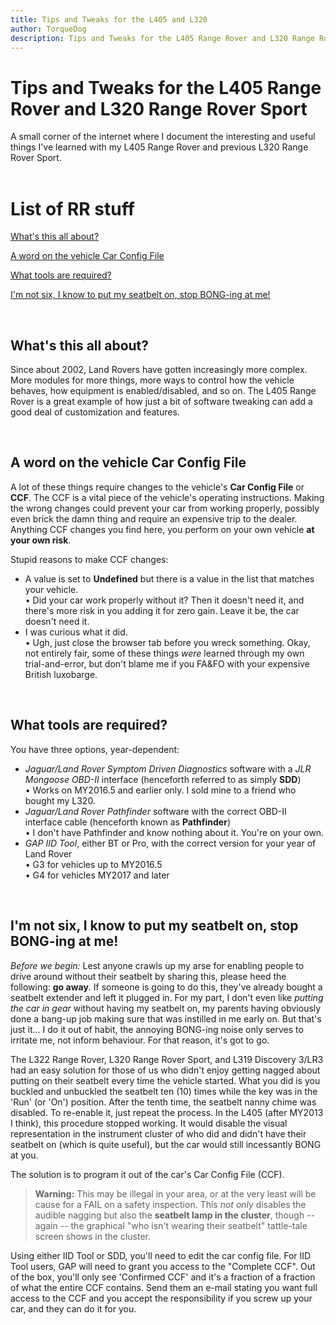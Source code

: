 ```yaml
---
title: Tips and Tweaks for the L405 and L320
author: TorqueDog
description: Tips and Tweaks for the L405 Range Rover and L320 Range Rover Sport
---
```


# Tips and Tweaks for the L405 Range Rover and L320 Range Rover Sport
A small corner of the internet where I document the interesting and useful things I've learned with my L405 Range Rover and previous L320 Range Rover Sport.
<br /><br />

# List of RR stuff

[What's this all about?](#whats-this-all-about)

[A word on the vehicle Car Config File](#a-word-on-the-vehicle-car-config-file)

[What tools are required?](#what-tools-are-required)

[I'm not six, I know to put my seatbelt on, stop BONG-ing at me!](#im-not-six-i-know-to-put-my-seatbelt-on-stop-bong-ing-at-me)


<br />

## What's this all about?

Since about 2002, Land Rovers have gotten increasingly more complex. More modules for more things, more ways to control how the vehicle behaves, how equipment is enabled/disabled, and so on. The L405 Range Rover is a great example of how just a bit of software tweaking can add a good deal of customization and features.

<br />

## A word on the vehicle Car Config File

A lot of these things require changes to the vehicle's **Car Config File** or **CCF**. The CCF is a vital piece of the vehicle's operating instructions. Making the wrong changes could prevent your car from working properly, possibly even brick the damn thing and require an expensive trip to the dealer. Anything CCF changes you find here, you perform on your own vehicle **at your own risk**.  

Stupid reasons to make CCF changes:  
- A value is set to **Undefined** but there is a value in the list that matches your vehicle.  
&bull; Did your car work properly without it? Then it doesn't need it, and there's more risk in you adding it for zero gain. Leave it be, the car doesn't need it.
- I was curious what it did.  
&bull; Ugh, just close the browser tab before you wreck something. Okay, not entirely fair, some of these things *were* learned through my own trial-and-error, but don't blame me if you FA&FO with your expensive British luxobarge.

<br />

## What tools are required?

You have three options, year-dependent:  
- *Jaguar/Land Rover Symptom Driven Diagnostics* software with a *JLR Mongoose OBD-II* interface (henceforth referred to as simply **SDD**)  
&bull; Works on MY2016.5 and earlier only. I sold mine to a friend who bought my L320.
- *Jaguar/Land Rover Pathfinder* software with the correct OBD-II interface cable (henceforth known as **Pathfinder**)  
&bull; I don't have Pathfinder and know nothing about it. You're on your own.  
- *GAP IID Tool*, either BT or Pro, with the correct version for your year of Land Rover  
&bull; G3 for vehicles up to MY2016.5  
&bull; G4 for vehicles MY2017 and later  
 
<br />

## I'm not six, I know to put my seatbelt on, stop BONG-ing at me!

*Before we begin:* Lest anyone crawls up my arse for enabling people to drive around without their seatbelt by sharing this, please heed the following: **go away**. If someone is going to do this, they've already bought a seatbelt extender and left it plugged in. For my part, I don't even like *putting the car in gear* without having my seatbelt on, my parents having obviously done a bang-up job making sure that was instilled in me early on. But that's just it... I do it out of habit, the annoying BONG-ing noise only serves to irritate me, not inform behaviour. For that reason, it's got to go.

The L322 Range Rover, L320 Range Rover Sport, and L319 Discovery 3/LR3 had an easy solution for those of us who didn't enjoy getting nagged about putting on their seatbelt every time the vehicle started. What you did is you buckled and unbuckled the seatbelt ten (10) times while the key was in the 'Run' (or 'On') position. After the tenth time, the seatbelt nanny chime was disabled. To re-enable it, just repeat the process. In the L405 (after MY2013 I think), this procedure stopped working. It would disable the visual representation in the instrument cluster of who did and didn't have their seatbelt on (which is quite useful), but the car would still incessantly BONG at you.

The solution is to program it out of the car's Car Config File (CCF).  

> **Warning:** This may be illegal in your area, or at the very least will be cause for a FAIL on a safety inspection. This *not only* disables the audible nagging but also the **seatbelt lamp in the cluster**, though -- again -- the graphical "who isn't wearing their seatbelt" tattle-tale screen shows in the cluster.

Using either IID Tool or SDD, you'll need to edit the car config file. For IID Tool users, GAP will need to grant you access to the "Complete CCF". Out of the box, you'll only see 'Confirmed CCF' and it's a fraction of a fraction of what the entire CCF contains. Send them an e-mail stating you want full access to the CCF and you accept the responsibility if you screw up your car, and they can do it for you.
